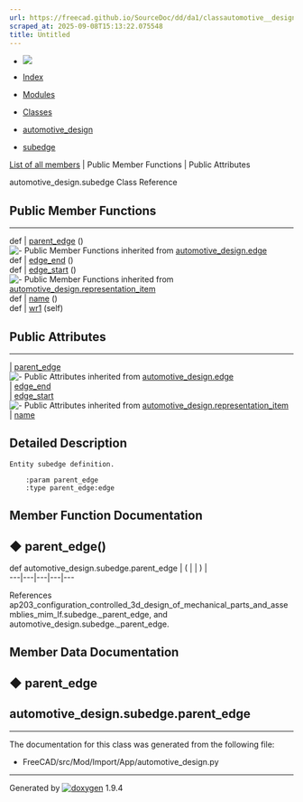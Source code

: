 ```yaml
---
url: https://freecad.github.io/SourceDoc/dd/da1/classautomotive__design_1_1subedge.html
scraped_at: 2025-09-08T15:13:22.075548
title: Untitled
---
```


  * [ ![](https://www.freecad.org/svg/logo-freecad.svg) ](https://freecadweb.org "FreeCAD")
  * [Index](../../index.html "Index")
  * [Modules](../../modules.html "Modules list")
  * [Classes](../../annotated.html "Annotated list")

  * [automotive_design](../../d4/ddf/namespaceautomotive__design.html)
  * [subedge](../../dd/da1/classautomotive__design_1_1subedge.html)

[List of all members](../../d9/d8b/classautomotive__design_1_1subedge-members.html) | Public Member Functions | Public Attributes

automotive_design.subedge Class Reference

##  Public Member Functions  
  
---  
def | [parent_edge](../../dd/da1/classautomotive__design_1_1subedge.html#acbd7df834b31d1e47f441299e698fae2) ()  
![-](../../closed.png) Public Member Functions inherited from
[automotive_design.edge](../../d5/de3/classautomotive__design_1_1edge.html)  
def | [edge_end](../../d5/de3/classautomotive__design_1_1edge.html#adc21d6bea2bf55ae7403d64f2ccdf8ea) ()  
def | [edge_start](../../d5/de3/classautomotive__design_1_1edge.html#afe397bf57aa3052ba73da826700d8b38) ()  
![-](../../closed.png) Public Member Functions inherited from
[automotive_design.representation_item](../../d3/d20/classautomotive__design_1_1representation__item.html)  
def | [name](../../d3/d20/classautomotive__design_1_1representation__item.html#a33b5812d92aa0d107b4fd4274c17b9d9) ()  
def | [wr1](../../d3/d20/classautomotive__design_1_1representation__item.html#af350c19fc5e5763d4991494a99d979ed) (self)  
  
##  Public Attributes  
  
---  
|
[parent_edge](../../dd/da1/classautomotive__design_1_1subedge.html#a6f402cd1c51049d4223febfee7f01497)  
![-](../../closed.png) Public Attributes inherited from
[automotive_design.edge](../../d5/de3/classautomotive__design_1_1edge.html)  
|
[edge_end](../../d5/de3/classautomotive__design_1_1edge.html#af2dfde2eea876a40ced85b67041a6078)  
|
[edge_start](../../d5/de3/classautomotive__design_1_1edge.html#acea1eb826a678cc369a23d36bb3b6181)  
![-](../../closed.png) Public Attributes inherited from
[automotive_design.representation_item](../../d3/d20/classautomotive__design_1_1representation__item.html)  
|
[name](../../d3/d20/classautomotive__design_1_1representation__item.html#a3d48fe912053adaf5f187b606fa81c87)  
  
## Detailed Description

    
    
    Entity subedge definition.
    
        :param parent_edge
        :type parent_edge:edge

## Member Function Documentation

## ◆ parent_edge()

def automotive_design.subedge.parent_edge  | ( | | ) |   
---|---|---|---|---  
  
References
ap203_configuration_controlled_3d_design_of_mechanical_parts_and_assemblies_mim_lf.subedge._parent_edge,
and automotive_design.subedge._parent_edge.

## Member Data Documentation

## ◆ parent_edge

automotive_design.subedge.parent_edge  
---  
  
* * *

The documentation for this class was generated from the following file:

  * FreeCAD/src/Mod/Import/App/automotive_design.py

* * *

Generated by
[![doxygen](../../doxygen.svg)](https://www.doxygen.org/index.html) 1.9.4

